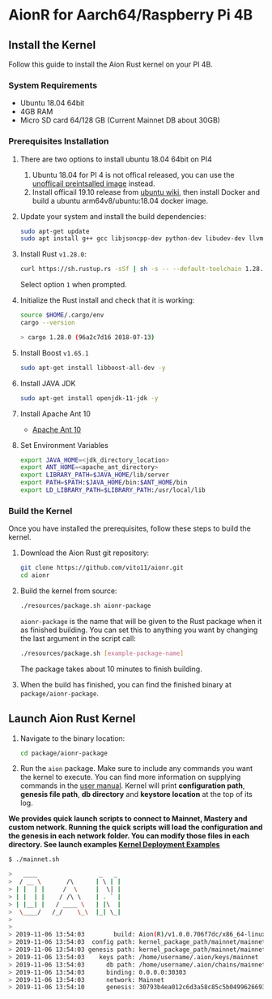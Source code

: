 # AionR for Aarch64/Raspberry Pi 4B

## Install the Kernel

Follow this guide to install the Aion Rust kernel on your PI 4B.

### System Requirements

- Ubuntu 18.04 64bit
- 4GB RAM
- Micro SD card 64/128 GB (Current Mainnet DB about 30GB)

### Prerequisites Installation
1. There are two options to install ubuntu 18.04 64bit on PI4

   1. Ubuntu 18.04 for PI 4 is not offical released, you can use the [unofficail preintsalled image](https://github.com/TheRemote/Ubuntu-Server-raspi4-unofficial/releases) instead. 
   2. Install officail 19.10 release from [ubuntu wiki](https://wiki.ubuntu.com/ARM/RaspberryPi), then install Docker and build a ubuntu arm64v8/ubuntu:18.04 docker image.
   
2. Update your system and install the build dependencies:

    ```bash
    sudo apt-get update
    sudo apt install g++ gcc libjsoncpp-dev python-dev libudev-dev llvm-4.0-dev cmake wget curl git pkg-config lsb-release -y
    ```

3. Install Rust `v1.28.0`:

    ```bash
    curl https://sh.rustup.rs -sSf | sh -s -- --default-toolchain 1.28.0
    ```

    Select option `1` when prompted.

4. Initialize the Rust install and check that it is working:

    ```bash
    source $HOME/.cargo/env
    cargo --version

    > cargo 1.28.0 (96a2c7d16 2018-07-13)
    ```

5. Install Boost `v1.65.1`
    
    ```bash
    sudo apt-get install libboost-all-dev -y
    ```

6. Install JAVA JDK

    ```bash
    sudo apt-get install openjdk-11-jdk -y
    ```

7. Install Apache Ant 10
    * [Apache Ant 10](http://mirror.reverse.net/pub/apache//ant/binaries/apache-ant-1.10.7-bin.tar.gz)

8. Set Environment Variables
    ```bash
    export JAVA_HOME=<jdk_directory_location>
    export ANT_HOME=<apache_ant_directory>	
    export LIBRARY_PATH=$JAVA_HOME/lib/server
    export PATH=$PATH:$JAVA_HOME/bin:$ANT_HOME/bin
    export LD_LIBRARY_PATH=$LIBRARY_PATH:/usr/local/lib
    ```
### Build the Kernel

Once you have installed the prerequisites, follow these steps to build the kernel.

1. Download the Aion Rust git repository:

    ```bash
    git clone https://github.com/vito11/aionr.git
    cd aionr
    ```

2. Build the kernel from source:

    ```bash
    ./resources/package.sh aionr-package
    ```

    `aionr-package` is the name that will be given to the Rust package when it as finished building. You can set this to anything you want by changing the last argument in the script call:

    ```bash
    ./resources/package.sh [example-package-name]
    ```

    The package takes about 10 minutes to finish building.

3. When the build has finished, you can find the finished binary at `package/aionr-package`.

## Launch Aion Rust Kernel

1. Navigate to the binary location:

    ```bash
    cd package/aionr-package
    ```

2. Run the `aion` package. Make sure to include any commands you want the kernel to execute. You can find more information on supplying commands in the [user manual](https://github.com/aionnetwork/aionr/wiki/User-Manual#launch-rust-kernel).
Kernel will print **configuration path**, **genesis file path**, **db directory** and **keystore location** at the top of its log.

**We provides quick launch scripts to connect to Mainnet, Mastery and custom network. Running the quick scripts will load the configuration and the genesis in each network folder. You can modify those files in each directory. See launch examples [Kernel Deployment Examples](https://github.com/aionnetwork/aionr/wiki/Kernel-Deployment-Examples)**

```bash
$ ./mainnet.sh

>   ____                 _   _ 
>  / __ \       /\      | \ | |
> | |  | |     /  \     |  \| |
> | |  | |    / /\ \    | . ` |
> | |__| |   / ____ \   | |\  |
>  \____/   /_/    \_\  |_| \_|
>
>
> 2019-11-06 13:54:03        build: Aion(R)/v1.0.0.706f7dc/x86_64-linux-gnu/rustc-1.28.0
> 2019-11-06 13:54:03  config path: kernel_package_path/mainnet/mainnet.toml
> 2019-11-06 13:54:03 genesis path: kernel_package_path/mainnet/mainnet.json
> 2019-11-06 13:54:03    keys path: /home/username/.aion/keys/mainnet
> 2019-11-06 13:54:03      db path: /home/username/.aion/chains/mainnet/db/a98e36807c1b0211
> 2019-11-06 13:54:03      binding: 0.0.0.0:30303
> 2019-11-06 13:54:03      network: Mainnet
> 2019-11-06 13:54:10      genesis: 30793b4ea012c6d3a58c85c5b049962669369807a98e36807c1b02116417f823

```


